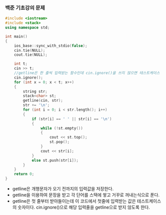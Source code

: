 ### 백준 기초강의 문제
```cpp
#include <iostream>
#include <stack>
using namespace std;

int main()
{
    ios_base::sync_with_stdio(false);
    cin.tie(NULL);
    cout.tie(NULL);

    int t;
    cin >> t;
    //getline은 한 줄씩 입력받는 함수인데 cin.ignore()을 쓰지 않으면 테스트케이스 갯수를 쓴 첫줄부터 읽여서 오류가 생긴다.
    cin.ignore();
    for (int x = 0; x < t; x++)
    {
        string str;
        stack<char> st;
        getline(cin, str);
        str += '\n';
        for (int i = 0; i < str.length(); i++)
        {
            if (str[i] == ' ' || str[i] == '\n')
            {
                while (!st.empty())
                {
                    cout << st.top();
                    st.pop();
                }
                cout << str[i];
            }
            else st.push(str[i]);
        }
    }
    return 0;
}
```

- getline은 개행문자가 오기 전까지의 입력값을 저장한다.
- getline을 이용하여 문장을 받고 각 단어를 스택에 쌓고 거꾸로 꺼내는식으로 푼다.
- getline은 첫 줄부터 받아들이는데 이 코드에서 첫줄에 입력받는 값은 테스트케이스의 숫자이다. 
cin.ignore()으로 해당 입력줄을 getline으로 받지 않도록 한다.